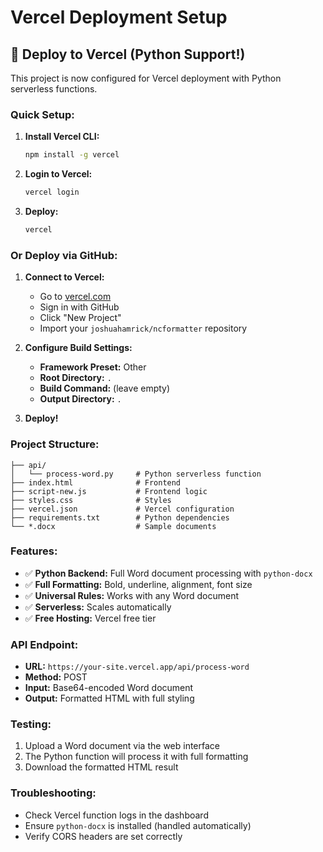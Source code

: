 # Vercel Deployment Setup

## 🚀 Deploy to Vercel (Python Support!)

This project is now configured for Vercel deployment with Python serverless functions.

### **Quick Setup:**

1. **Install Vercel CLI:**
   ```bash
   npm install -g vercel
   ```

2. **Login to Vercel:**
   ```bash
   vercel login
   ```

3. **Deploy:**
   ```bash
   vercel
   ```

### **Or Deploy via GitHub:**

1. **Connect to Vercel:**
   - Go to [vercel.com](https://vercel.com)
   - Sign in with GitHub
   - Click "New Project"
   - Import your `joshuahamrick/ncformatter` repository

2. **Configure Build Settings:**
   - **Framework Preset:** Other
   - **Root Directory:** `.`
   - **Build Command:** (leave empty)
   - **Output Directory:** `.`

3. **Deploy!**

### **Project Structure:**
```
├── api/
│   └── process-word.py     # Python serverless function
├── index.html              # Frontend
├── script-new.js           # Frontend logic
├── styles.css              # Styles
├── vercel.json             # Vercel configuration
├── requirements.txt        # Python dependencies
└── *.docx                  # Sample documents
```

### **Features:**
- ✅ **Python Backend:** Full Word document processing with `python-docx`
- ✅ **Full Formatting:** Bold, underline, alignment, font size
- ✅ **Universal Rules:** Works with any Word document
- ✅ **Serverless:** Scales automatically
- ✅ **Free Hosting:** Vercel free tier

### **API Endpoint:**
- **URL:** `https://your-site.vercel.app/api/process-word`
- **Method:** POST
- **Input:** Base64-encoded Word document
- **Output:** Formatted HTML with full styling

### **Testing:**
1. Upload a Word document via the web interface
2. The Python function will process it with full formatting
3. Download the formatted HTML result

### **Troubleshooting:**
- Check Vercel function logs in the dashboard
- Ensure `python-docx` is installed (handled automatically)
- Verify CORS headers are set correctly
